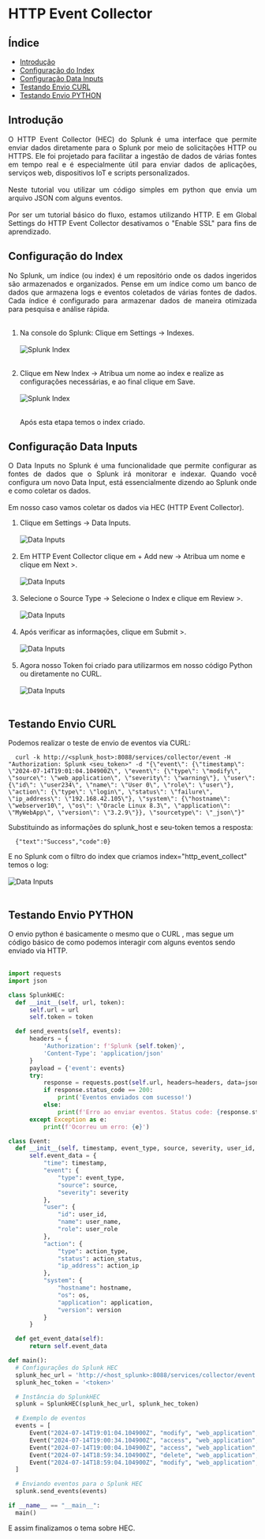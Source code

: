 # HTTP Event Collector

## Índice

- [Introdução](#introdução)
- [Configuração do Index](#configuração-do-index)
- [Configuração Data Inputs](#configuração-data-inputs)
- [Testando Envio CURL](#testando-envio-curl)
- [Testando Envio PYTHON](#testando-envio-python)


  
## Introdução
<div align = "justify">
  O HTTP Event Collector (HEC) do Splunk é uma interface que permite enviar dados diretamente para o Splunk por meio de solicitações HTTP ou HTTPS. Ele foi projetado para facilitar a ingestão de dados de várias fontes em tempo real e é especialmente útil para enviar dados de aplicações, serviços web, dispositivos IoT e scripts personalizados.<br><br>
Neste tutorial vou utilizar um código simples em python que envia um arquivo JSON com alguns eventos.<br><br>
  Por ser um tutorial básico do fluxo, estamos utilizando HTTP. E em Global Settings do HTTP Event Collector desativamos o "Enable SSL" para fins de aprendizado.
</div>

## Configuração do Index

<div align = "justify">
  No Splunk, um índice (ou index) é um repositório onde os dados ingeridos são armazenados e organizados. Pense em um índice como um banco de dados que armazena logs e eventos coletados de várias fontes de dados. Cada índice é configurado para armazenar dados de maneira otimizada para pesquisa e análise rápida.<br><br>
</div>

  1. Na console do Splunk:  Clique em Settings -> Indexes.<br><br>
     ![Splunk Index](splunk_images/index.png)<br><br>
  2. Clique em New Index -> Atribua um nome ao index e realize as configurações necessárias, e ao final clique em Save.<br><br>
     ![Splunk Index](splunk_images/new_index.png)<br><br>

     Após esta etapa temos o index criado.
  
## Configuração Data Inputs

<div align = "justify">
  O Data Inputs no Splunk é uma funcionalidade que permite configurar as fontes de dados que o Splunk irá monitorar e indexar. Quando você configura um novo Data Input, está essencialmente dizendo ao Splunk onde e como coletar os dados.<br><br>
  Em nosso caso vamos coletar os dados via HEC (HTTP Event Collector).
</div>

  1. Clique em Settings -> Data Inputs.<br><br>
     ![Data Inputs](splunk_images/data-inputs.png)<br><br>
  2. Em HTTP Event Collector clique em + Add new -> Atribua um nome e clique em Next >.<br><br>
     ![Data Inputs](splunk_images/data-inputs-01.png)<br><br>
  3. Selecione o Source Type -> Selecione o Index e clique em Review >.<br><br>
     ![Data Inputs](splunk_images/data-inputs-02.png)<br><br>
  4. Após verificar as informações, clique em Submit >.<br><br>
     ![Data Inputs](splunk_images/data-inputs-03.png)<br><br>
  5. Agora nosso Token foi criado para utilizarmos em nosso código Python ou diretamente no CURL.<br><br>
     ![Data Inputs](splunk_images/data-inputs-04.png)<br><br>

## Testando Envio CURL

  Podemos realizar o teste de envio de eventos via CURL:<br>
  ```
    curl -k http://<splunk_host>:8088/services/collector/event -H "Authorization: Splunk <seu_token>" -d "{\"event\": {\"timestamp\": \"2024-07-14T19:01:04.104900Z\", \"event\": {\"type\": \"modify\", \"source\": \"web_application\", \"severity\": \"warning\"}, \"user\": {\"id\": \"user234\", \"name\": \"User 0\", \"role\": \"user\"}, \"action\": {\"type\": \"login\", \"status\": \"failure\", \"ip_address\": \"192.168.42.105\"}, \"system\": {\"hostname\": \"webserver10\", \"os\": \"Oracle Linux 8.3\", \"application\": \"MyWebApp\", \"version\": \"3.2.9\"}}, \"sourcetype\": \"_json\"}"
  ```

  Substituindo as informações do splunk_host e seu-token temos a resposta:<br>
  
  ```
    {"text":"Success","code":0}
  ```
  E no Splunk com o filtro do index que criamos index="http_event_collect" temos o log:<br><br>
  ![Data Inputs](splunk_images/log-splunk.png)<br><br>

## Testando Envio PYTHON

  O envio python é basicamente o mesmo que o CURL , mas segue um código básico de como podemos interagir com alguns eventos sendo enviado via HTTP.<br><br>
  ```python
import requests
import json

class SplunkHEC:
    def __init__(self, url, token):
        self.url = url
        self.token = token

    def send_events(self, events):
        headers = {
            'Authorization': f'Splunk {self.token}',
            'Content-Type': 'application/json'
        }
        payload = {'event': events}
        try:
            response = requests.post(self.url, headers=headers, data=json.dumps(payload), verify=False)
            if response.status_code == 200:
                print('Eventos enviados com sucesso!')
            else:
                print(f'Erro ao enviar eventos. Status code: {response.status_code}, Resposta: {response.text}')
        except Exception as e:
            print(f'Ocorreu um erro: {e}')

class Event:
    def __init__(self, timestamp, event_type, source, severity, user_id, user_name, user_role, action_type, action_status, action_ip, hostname, os, application, version):
        self.event_data = {
            "time": timestamp,
            "event": {
                "type": event_type,
                "source": source,
                "severity": severity
            },
            "user": {
                "id": user_id,
                "name": user_name,
                "role": user_role
            },
            "action": {
                "type": action_type,
                "status": action_status,
                "ip_address": action_ip
            },
            "system": {
                "hostname": hostname,
                "os": os,
                "application": application,
                "version": version
            }
        }

    def get_event_data(self):
        return self.event_data

def main():
    # Configurações do Splunk HEC
    splunk_hec_url = 'http://<host_splunk>:8088/services/collector/event'
    splunk_hec_token = '<token>'

    # Instância do SplunkHEC
    splunk = SplunkHEC(splunk_hec_url, splunk_hec_token)

    # Exemplo de eventos
    events = [
        Event("2024-07-14T19:01:04.104900Z", "modify", "web_application", "warning", "user234", "User 0", "user", "login", "failure", "192.168.42.105", "webserver10", "Oracle Linux 8.3", "MyWebApp", "3.2.9").get_event_data(),
        Event("2024-07-14T19:00:34.104900Z", "access", "web_application", "info", "user593", "User 1", "guest", "logout", "success", "192.168.176.55", "webserver8", "Oracle Linux 8.3", "MyWebApp", "1.4.9").get_event_data(),
        Event("2024-07-14T19:00:04.104900Z", "access", "web_application", "warning", "user436", "User 2", "guest", "logout", "failure", "192.168.168.202", "webserver2", "Oracle Linux 8.3", "MyWebApp", "1.7.1").get_event_data(),
        Event("2024-07-14T18:59:34.104900Z", "delete", "web_application", "warning", "user922", "User 3", "guest", "update", "success", "192.168.124.41", "webserver8", "Oracle Linux 8.3", "MyWebApp", "3.4.7").get_event_data(),
        Event("2024-07-14T18:59:04.104900Z", "modify", "web_application", "error", "user143", "User 4", "guest", "logout", "success", "192.168.240.239", "webserver8", "Oracle Linux 8.3", "MyWebApp", "3.3.8").get_event_data()
    ]

    # Enviando eventos para o Splunk HEC
    splunk.send_events(events)

if __name__ == "__main__":
    main()

  ```
  
 E assim finalizamos o tema sobre HEC.


